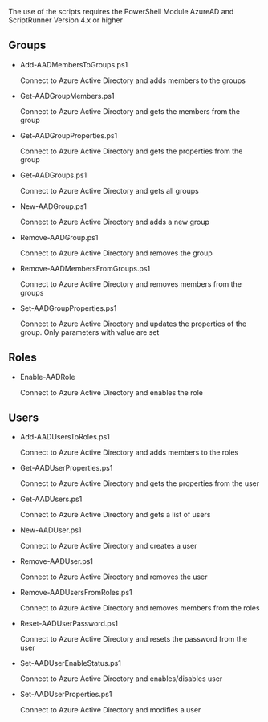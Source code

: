 The use of the scripts requires the PowerShell Module AzureAD 
and ScriptRunner Version 4.x or higher

Groups
---
+ Add-AADMembersToGroups.ps1

	Connect to Azure Active Directory and adds members to the groups

+ Get-AADGroupMembers.ps1

	Connect to Azure Active Directory and gets the members from the group

+ Get-AADGroupProperties.ps1

	Connect to Azure Active Directory and gets the properties from the group

+ Get-AADGroups.ps1

	Connect to Azure Active Directory and gets all groups

+ New-AADGroup.ps1

	Connect to Azure Active Directory and adds a new group 

+ Remove-AADGroup.ps1

	Connect to Azure Active Directory and removes the group

+ Remove-AADMembersFromGroups.ps1

	Connect to Azure Active Directory and removes members from the groups

+ Set-AADGroupProperties.ps1

	Connect to Azure Active Directory and updates the properties of the group.
	Only parameters with value are set

Roles
---
+ Enable-AADRole

    Connect to Azure Active Directory and enables the role
	
Users
---
+ Add-AADUsersToRoles.ps1

	Connect to Azure Active Directory and adds members to the roles

+ Get-AADUserProperties.ps1 

	Connect to Azure Active Directory and gets the properties from the user

+ Get-AADUsers.ps1

	Connect to  Azure Active Directory and gets a list of users 

+ New-AADUser.ps1

	Connect to Azure Active Directory and creates a user

+ Remove-AADUser.ps1

	Connect to Azure Active Directory and removes the user

+ Remove-AADUsersFromRoles.ps1

	Connect to Azure Active Directory and removes members from the roles

+ Reset-AADUserPassword.ps1

	Connect to Azure Active Directory and resets the password from the user

+ Set-AADUserEnableStatus.ps1

	Connect to Azure Active Directory and enables/disables user

+ Set-AADUserProperties.ps1

	Connect to Azure Active Directory and modifies a user